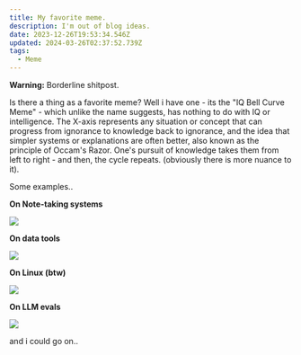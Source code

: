```yaml
---
title: My favorite meme.
description: I'm out of blog ideas.
date: 2023-12-26T19:53:34.546Z
updated: 2024-03-26T02:37:52.739Z
tags:
  - Meme
---
```

**Warning:** Borderline shitpost.

Is there a thing as a favorite meme? Well i have one - its the "IQ Bell Curve Meme" - which unlike the name suggests, has nothing to do with IQ or intelligence. The X-axis represents any situation or concept that can progress from ignorance to knowledge back to ignorance, and the idea that simpler systems or explanations are often better, also known as the principle of Occam's Razor. One's pursuit of knowledge takes them from left to right - and then, the cycle repeats. (obviously there is more nuance to it).

Some examples..

**On Note-taking systems**

![](/img/pasted-image-20240101172423.png)

**On data tools**

![](/img/1693419289846.jpeg)

**On Linux (btw)**

![](/img/f3botxxxebuljfd.jpg)

**On LLM evals**

![](/img/ggzb-fnxkaa4pac.jpeg)

and i could go on..